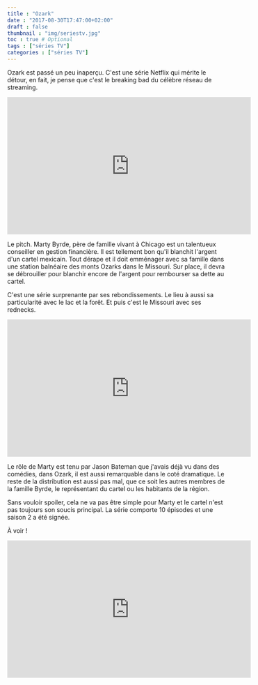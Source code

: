 ```yaml
---
title : "Ozark"
date : "2017-08-30T17:47:00+02:00"
draft : false
thumbnail : "img/seriestv.jpg"
toc : true # Optional
tags : ["séries TV"]
categories : ["séries TV"]
---
```



Ozark est passé un peu inaperçu. C'est une série Netflix qui mérite le détour, en fait, je pense que c'est le breaking bad du célèbre réseau de streaming.

<iframe width="560" height="315" src="https://www.youtube.com/embed/5hAXVqrljbs" frameborder="0" allowfullscreen></iframe>

Le pitch. Marty Byrde, père de famille vivant à Chicago est un talentueux conseiller en gestion financière. Il est tellement bon qu'il blanchit l'argent d'un cartel mexicain. Tout dérape et il doit emménager avec sa famille dans une station balnéaire des monts Ozarks dans le Missouri. Sur place, il devra se débrouiller pour blanchir encore de l'argent pour rembourser sa dette au cartel.

C'est une série surprenante par ses rebondissements. Le lieu à aussi sa particularité avec le lac et la forêt. Et puis c'est le Missouri avec ses rednecks.

<iframe width="560" height="315" src="https://www.youtube.com/embed/5QYV0N6PWo4" frameborder="0" allowfullscreen></iframe>

Le rôle de Marty est tenu par Jason Bateman que j'avais déjà vu dans des comédies, dans Ozark, il est aussi remarquable dans le coté dramatique. Le reste de la distribution est aussi pas mal, que ce soit les autres membres de la famille Byrde, le représentant du cartel ou les habitants de la région. 

Sans vouloir spoiler, cela ne va pas être simple pour Marty et le cartel n'est pas toujours son soucis principal. La série comporte 10 épisodes et une saison 2 a été signée.

À voir !

<iframe width="560" height="315" src="https://www.youtube.com/embed/dMgElg_aEuI" frameborder="0" allowfullscreen></iframe>
